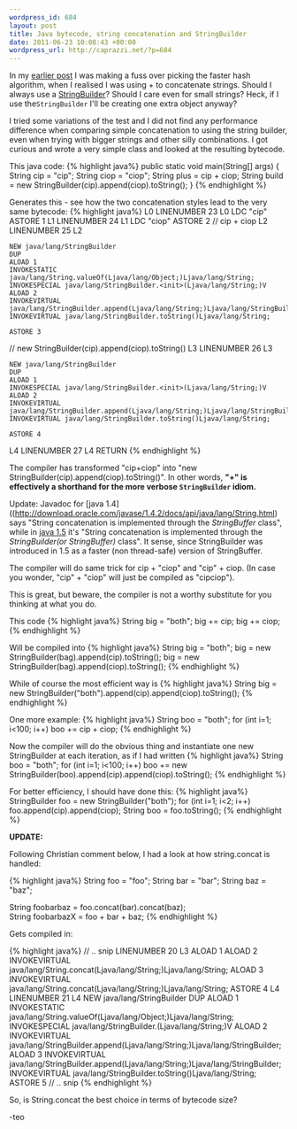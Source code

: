 ```yaml
--- 
wordpress_id: 684
layout: post
title: Java bytecode, string concatenation and StringBuilder
date: 2011-06-23 10:08:43 +00:00
wordpress_url: http://caprazzi.net/?p=684
---
```

In my [earlier 
post](http://caprazzi.net/posts/evaluating-relative-speed-of-java-digest-hashing-algorithms/) 
I was making a fuss over picking the faster hash algorithm, when I realised I 
was using + to concatenate strings. Should I always use a 
[StringBuilder](http://download.oracle.com/javase/1.5.0/docs/api/java/lang/StringBuilder.html)? Should I care even for small strings? Heck, if I use the``StringBuilder`` I'll be creating one extra object anyway?

I tried some variations of the test and I did not find any performance 
difference when comparing simple concatenation to using the string builder, 
even when trying with bigger strings and other silly combinations. I got
curious and wrote a very simple class and looked at the resulting bytecode.

This java code:
{% highlight java%}
public static void main(String[] args) {
	String cip = "cip";
	String ciop = "ciop";
	String plus = cip + ciop;
	String build = new StringBuilder(cip).append(ciop).toString();
}
{% endhighlight %}

Generates this - see how the two concatenation styles lead to the very same bytecode:
{% highlight java%}
 L0
    LINENUMBER 23 L0
    LDC "cip"
    ASTORE 1
   L1
    LINENUMBER 24 L1
    LDC "ciop"
    ASTORE 2
// cip + ciop
   L2
    LINENUMBER 25 L2

    NEW java/lang/StringBuilder
    DUP
    ALOAD 1
    INVOKESTATIC java/lang/String.valueOf(Ljava/lang/Object;)Ljava/lang/String;
    INVOKESPECIAL java/lang/StringBuilder.<init>(Ljava/lang/String;)V
    ALOAD 2
    INVOKEVIRTUAL java/lang/StringBuilder.append(Ljava/lang/String;)Ljava/lang/StringBuilder;
    INVOKEVIRTUAL java/lang/StringBuilder.toString()Ljava/lang/String;

    ASTORE 3
// new StringBuilder(cip).append(ciop).toString()
   L3
    LINENUMBER 26 L3

    NEW java/lang/StringBuilder
    DUP
    ALOAD 1
    INVOKESPECIAL java/lang/StringBuilder.<init>(Ljava/lang/String;)V
    ALOAD 2
    INVOKEVIRTUAL java/lang/StringBuilder.append(Ljava/lang/String;)Ljava/lang/StringBuilder;
    INVOKEVIRTUAL java/lang/StringBuilder.toString()Ljava/lang/String;

    ASTORE 4
   L4
    LINENUMBER 27 L4
    RETURN
{% endhighlight %}

The compiler has transformed "cip+ciop" into "new StringBuilder(cip).append(ciop).toString()". 
In other words, **"+" is effectively a shorthand for the more verbose ``StringBuilder`` idiom.**

Update:
Javadoc for [java 1.4]((http://download.oracle.com/javase/1.4.2/docs/api/java/lang/String.html) says "String concatenation is implemented through the *StringBuffer* class",
while in [java 1.5](http://download.oracle.com/javase/1,5.0/docs/api/java/lang/String.html) it's "String concatenation is implemented through the *StringBuilder(or StringBuffer)*
class". It sense, since StringBuilder was introduced in 1.5 as a faster (non thread-safe) version of StringBuffer.

The compiler will do same trick for cip + "ciop" and "cip" + ciop. (In case you wonder, "cip" + "ciop" will just be compiled as "cipciop").

This is great, but beware, the compiler is not a worthy substitute for you thinking at what you do. 

This code
{% highlight java%}
String big = "both";
big += cip;
big += ciop;
{% endhighlight %}

Will be compiled into
{% highlight java%}
String big = "both";
big = new StringBuilder(bag).append(cip).toString();
big = new StringBuilder(bag).append(ciop).toString();
{% endhighlight %}

While of course the most efficient way is 
{% highlight java%}
String big = new StringBuilder("both").append(cip).append(ciop).toString();
{% endhighlight %}


One more example:
{% highlight java%}
String boo = "both";
for (int i=1; i<100; i++)
     boo += cip + ciop;
{% endhighlight %}

Now the compiler will do the obvious thing and instantiate one new StringBuilder at each iteration, as if I had written
{% highlight java%}
String boo = "both";
for (int i=1; i<100; i++)
     boo += new StringBuilder(boo).append(cip).append(ciop).toString();
{% endhighlight %}

For better efficiency, I should have done this:
{% highlight java%}
StringBuilder foo = new StringBuilder("both");
for (int i=1; i<2; i++)
    foo.append(cip).append(ciop);
String boo = foo.toString();
{% endhighlight %}

**UPDATE:**

Following Christian comment below, I had a look at how string.concat is handled:

{% highlight java%}
String foo = "foo";
String bar = "bar";
String baz = "baz";

String foobarbaz = foo.concat(bar).concat(baz);		
String foobarbazX = foo + bar + baz;
{% endhighlight %}

Gets compiled in:

{% highlight java%}
// .. snip
   LINENUMBER 20 L3
    ALOAD 1
    ALOAD 2
    INVOKEVIRTUAL java/lang/String.concat(Ljava/lang/String;)Ljava/lang/String;
    ALOAD 3
    INVOKEVIRTUAL java/lang/String.concat(Ljava/lang/String;)Ljava/lang/String;
    ASTORE 4
   L4
    LINENUMBER 21 L4
    NEW java/lang/StringBuilder
    DUP
    ALOAD 1
    INVOKESTATIC java/lang/String.valueOf(Ljava/lang/Object;)Ljava/lang/String;
    INVOKESPECIAL java/lang/StringBuilder.<init>(Ljava/lang/String;)V
    ALOAD 2
    INVOKEVIRTUAL java/lang/StringBuilder.append(Ljava/lang/String;)Ljava/lang/StringBuilder;
    ALOAD 3
    INVOKEVIRTUAL java/lang/StringBuilder.append(Ljava/lang/String;)Ljava/lang/StringBuilder;
    INVOKEVIRTUAL java/lang/StringBuilder.toString()Ljava/lang/String;
    ASTORE 5
// .. snip
{% endhighlight %}

So, is String.concat the best choice in terms of bytecode size?

-teo

